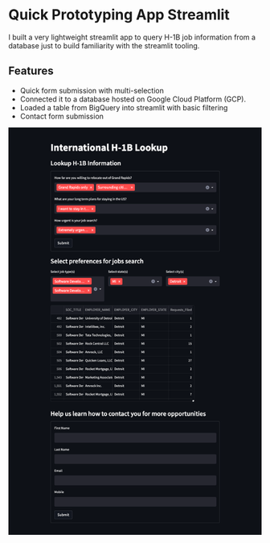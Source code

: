 # Quick Prototyping App Streamlit
I built a very lightweight streamlit app to query H-1B job information from a database just to build familiarity with the streamlit tooling.

## Features
 - Quick form submission with multi-selection 
 - Connected it to a database hosted on Google Cloud Platform (GCP).
 - Loaded a table from BigQuery into streamlit with basic filtering
 - Contact form submission

![Alt text](read_me_images/streamlit_ui.png)
